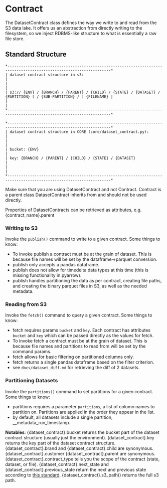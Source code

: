 # Contract
The DatasetContract class defines the way we write to and read from the S3 data lake. It offers us an abstraction from directly writing to the filesystem, so we inject RDBMS-like structure to what is essentially a raw file store. 

## Standard Structure
    *--------------------------------------------------------------------------------------------------------------------*
    | dataset contract structure in s3:                                                                                  |
    |                                                                                                                    |
    | s3:// {ENV} / {BRANCH} / {PARENT} / {CHILD} / {STATE} / {DATASET} / {PARTITION} [ / {SUB-PARTITION} / ] {FILENAME} |
    |                                                                                                                    |
    *--------------------------------------------------------------------------------------------------------------------*

    *--------------------------------------------------------------------------------------------------------------------*
    | dataset contract structure in CORE (core/dataset_contract.py):                                                    |
    |                                                                                                                    |
    | bucket: {ENV}                                                                                                      |
 	| key: {BRANCH} / {PARENT} / {CHILD} / {STATE} / {DATASET}                                                           |
    |                                                                                                                    |
    *--------------------------------------------------------------------------------------------------------------------*

Make sure that you are using DatasetContract and not Contract. Contract is a parent class DatasetContract inherits from and should not be used directly.

Properties of DatasetContracts can be retrieved as attributes, e.g. {contract\_name}.parent

### Writing to S3
Invoke the `publish()` command to write to a given contract. Some things to know:
- To invoke publish a contract must be at the grain of dataset. This is because file names will be set by the dataframe=\>parquet conversion. 
- publish only accepts a pandas dataframe.
- publish does not allow for timedelta data types at this time (this is missing functionality in pyarrow).
- publish handles partitioning the data as per contract, creating file paths, and creating the binary parquet files in S3, as well as the needed metadata.

### Reading from S3
Invoke the `fetch()` command to query a given contract. Some things to know:
- fetch requires params `bucket` and `key`. Each contract has attributes `bucket` and `key` which can be passed directly as the values for fetch.
- To invoke fetch a contract must be at the grain of dataset. This is because file names and partitions to read from will be set by the command params.
- fetch allows for basic filtering on partitioned columns only.
- fetch returns a single pandas dataframe based on the filter criterion.
- see `docs/dataset_diff.md` for retrieving the diff of 2 datasets.

### Partitioning Datasets
Invoke the `partitions()` command to set partitions for a given contract. Some things to know:
- partitions requires a parameter `partitions`, a list of column names to partition on. Partitions are applied in the order they appear in the list.
- by default, all datasets include a single partition, \_\_metadata\_run\_timestamp. 

**Notables**:
{dataset\_contract}.bucket returns the bucket part of the dataset contract structure (usually just the environment).
{dataset\_contract}.key returns the key part of the dataset contract structure.
{dataset\_contract}.brand and {dataset_contract}.child are synonymous.
{dataset\_contract}.customer {dataset_contract}.parent are synonymous.
{dataset\_contract}.contract_type tells you the scope of the contract (state, dataset, or file).
{dataset\_contract}.next\_state and {dataset\_contract}.previous\_state return the next and previous state according to [this standard](https://integrichain.atlassian.net/wiki/spaces/Core/pages/722731374/Marketecture+Core+Contract).
{dataset\_contract}.s3\_path() returns the full s3 path.
    
